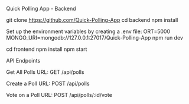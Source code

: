 Quick Polling App - Backend

git clone https://github.com/Quick-Polling-App
cd backend
npm install

Set up the environment variables by creating a .env file:
ORT=5000
MONGO_URI=mongodb://127.0.0.1:27017/Quick-Polling-App
npm run dev

cd frontend 
npm install
npm start


API Endpoints

Get All Polls
URL: GET /api/polls


Create a Poll
URL: POST /api/polls

Vote on a Poll
URL: POST /api/polls/:id/vote









